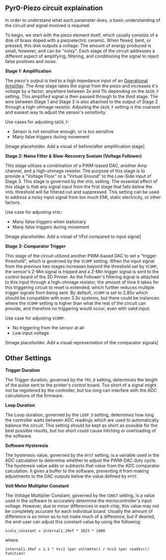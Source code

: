 ## Pyr0-Piezo circuit explaination

In order to understand what each parameter does, a basic understanding of the circuit and signal involved is required.

To begin, we start with the piezo element itself, which usually consists of a disk of brass doped with a piezoelectric ceramic. When flexed, bent, or pressed, this disk outputs a voltage. The amount of energy produced is small, however, and can be "noisy". Each stage of the circuit addresses a different aspect of amplifying, filtering, and conditioning the signal to reject false positives and noise.

**Stage 1: Amplification**

The piezo's output is tied to a high impedance input of an [Operational Amplifier](https://www.electronics-tutorials.ws/opamp/opamp_1.html). The Amp stage takes the signal from the piezo and increases it's voltage by a factor, anywhere between 3x and 11x depending on the `GAIN_F` setting. This amplified signal is then passed through to the third stage. The wire between Stage 1 and Stage 3 is also attached to the output of Stage 2 through a high-ohmage resistor. Adjusting the `GAIN_F` setting is the coarsest and easiest way to adjust the sensor's sensitivity.

Use cases for adjusting `GAIN_F`:
 - Sensor is not sensitive enough, or is too sensitive
 - Many false triggers during movement

[Image placeholder. Add a visual of before/after amplification stage]

**Stage 2: Noise Filter & Slow-Recovery Sustain (Voltage Follower)**

This stage utilizes a combination of a PWM-based DAC, another Amp channel, and a high-ohmage resistor. The purpose of this stage is to provide a "Voltage Floor" or a "Virtual Ground" to the Low-Side input of Stage 3. This stage is governed by the `VFOL` setting. The essential effect of this stage is that any signal input from the first stage that falls below the `VFOL` threshold will be filtered out and suppressed. This setting can be used to address a noisy input signal from too much EMI, static electricity, or other factors.

Use case for adjusting `VFOL`:
 - Many false triggers when stationary
 - Many false triggers during movement

[Image placeholder. Add a visual of VFol compared to input signal]

**Stage 3: Comparator Trigger**

This stage of the circuit utilized another PWM-based DAC to set a "trigger threshold", which is governed by the `VCOMP` setting. When the input signal from the previous two stages increases beyond the threshold set by `VCOMP`, the sensor's Z-Min signal is tripped and a Z-Min trigger signal is sent to the control board of the 3D Printer. As the Follower's filtering signal is attached to this input through a high-ohmage resistor, the amount of time it takes for this triggering circuit to reset is extended, which further reduces multiple trigger signals from being sent. By default, `VCOMP` is set to 2.85v which should be compatible with even 3.3v systems, but there could be instances where the `VCOMP` setting is higher than what the rest of the circuit can provide, and therefore no triggering would occur, even with valid input.

Use case for adjusting `VCOMP`:
 - No triggering from the sensor at all
 - Low input voltage

[Image placeholder. Add a visual representation of the comparator signals]

## Other Settings

**Trigger Duration**

The Trigger duration, governed by the `TRG_D` setting, determines the length of the pulse sent to the printer's control board. Too short of a signal might not be registered by the controller, but too long can interfere with the ADC calculations of the firmware.

**Loop Duration**

The Loop duration, governed by the `LOOP_D` setting, determines how long the controller waits between ADC readings which are used to automatically balance the circuit. This setting should be kept as short as possible for the best possible results, but too short could cause hitching or overloading of the software.

**Software Hysteresis**

The hysteresis value, governed by the `HYST` setting, is a variable used in the ADC calculation to determine whether to adjust the PWM-DAC duty cycle. The hysteresis value adds or subtracts that value from the ADC comparator calculation. It gives a buffer to the software, preventing it from making adjustments to the DAC outputs below the value defined by `HYST`.

**Volt Meter Multiplier Constant**

The Voltage Multiplier Constant, governed by the `CONST` setting, is a value used in the software to accurately determine the microcontroller's input voltage. However, due to minor differences in each chip, this value may not be completely accurate for each individual board. Usually the amount of difference is so minor as to not make much of a difference, but if desired, the end-user can adjust this constant value by using the following:

`scale_constant = internal1.1Ref * 1023 * 1000`

where

`internal1.1Ref = 1.1 * Vcc1 (per voltmeter) / Vcc2 (per readVcc() function)`
